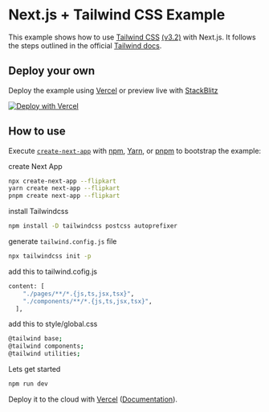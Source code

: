 # Next.js + Tailwind CSS Example

This example shows how to use [Tailwind CSS](https://tailwindcss.com/) [(v3.2)](https://tailwindcss.com/blog/tailwindcss-v3-2) with Next.js. It follows the steps outlined in the official [Tailwind docs](https://tailwindcss.com/docs/guides/nextjs).

## Deploy your own

Deploy the example using [Vercel](https://vercel.com?utm_source=github&utm_medium=readme&utm_campaign=next-example) or preview live with [StackBlitz](https://stackblitz.com/github/vercel/next.js/tree/canary/examples/with-tailwindcss)

[![Deploy with Vercel](https://vercel.com/button)](https://vercel.com/new/git/external?repository-url=https://github.com/vercel/next.js/tree/canary/examples/with-tailwindcss&project-name=with-tailwindcss&repository-name=with-tailwindcss)

## How to use

Execute [`create-next-app`](https://github.com/vercel/next.js/tree/canary/packages/create-next-app) with [npm](https://docs.npmjs.com/cli/init), [Yarn](https://yarnpkg.com/lang/en/docs/cli/create/), or [pnpm](https://pnpm.io) to bootstrap the example:

create Next App
```bash
npx create-next-app --flipkart
yarn create next-app --flipkart
pnpm create next-app --flipkart
```
install Tailwindcss
```bash
npm install -D tailwindcss postcss autoprefixer
```
generate `tailwind.config.js` file
```bash
npx tailwindcss init -p
```
add this to tailwind.cofig.js
```bash
content: [
    "./pages/**/*.{js,ts,jsx,tsx}",
    "./components/**/*.{js,ts,jsx,tsx}",
  ],
```
add this to style/global.css
```bash
@tailwind base;
@tailwind components;
@tailwind utilities;
```
Lets get started
```bash
npm run dev
```

Deploy it to the cloud with [Vercel](https://vercel.com/new?utm_source=github&utm_medium=readme&utm_campaign=next-example) ([Documentation](https://nextjs.org/docs/deployment)).
